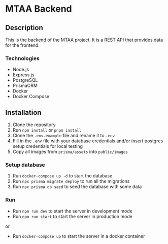 # MTAA Backend

## Description

This is the backend of the MTAA project. It is a REST API that provides data for the frontend.

### Technologies

- Node.js
- Express.js
- PostgreSQL
- PrismaORM
- Docker
- Docker Compose

## Installation

1. Clone the repository
2. Run `npm install` or `pnpm install`
3. Clone the `.env.example` file and rename it to `.env`
4. Fill in the `.env` file with your database credentials and/or insert postgres setup credentials for local testing
5. Copy all images from `prisma/assets` into `public/images`

### Setup database

1. Run `docker-compose up -d` to start the database
2. Run `npx prisma migrate deploy` to run all the migrations
3. Run `npx prisma db seed` to seed the database with some data

### Run

- Run `npm run dev` to start the server in development mode
- Run `npm run start` to start the server in production mode

or

- Run `docker-compose up` to start the server in a docker container
